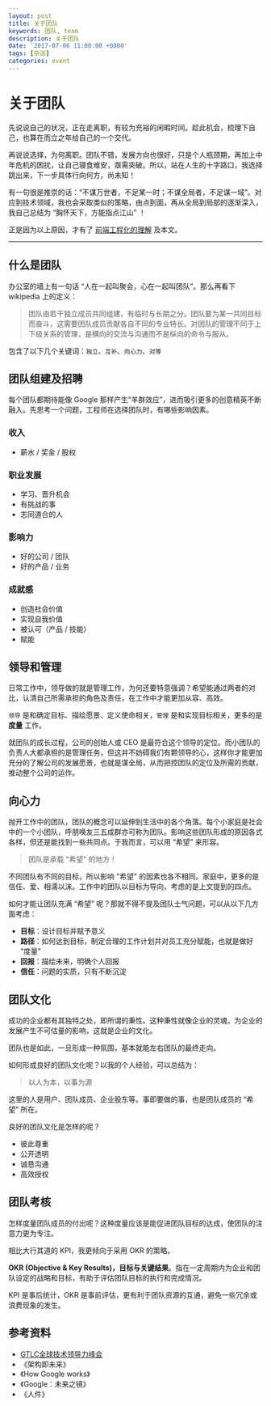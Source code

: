 ```yaml
---
layout: post
title: 关于团队
keywords: 团队, team
description: 关于团队
date: '2017-07-06 11:00:00 +0800'
tags: [杂谈]
categories: event
---
```


# 关于团队

先说说自己的状况，正在走离职，有较为充裕的闲暇时间。趁此机会，梳理下自己，也算在而立之年给自己的一个交代。

再说说选择，为何离职。团队不错，发展方向也很好，只是个人瓶颈期，再加上中年危机的困扰，让自己寝食难安，亟需突破。所以，站在人生的十字路口，我选择跳出来，下一步具体行向何方，尚未知！

有一句很是推崇的话：“不谋万世者，不足某一时；不谋全局者，不足谋一域”。对应到技术领域，我也会采取类似的策略，由点到面，再从全局到局部的逐渐深入，我自己总结为 “胸怀天下，方能指点江山” ！

正是因为以上原因，才有了 [前端工程化的理解](http://front-ender.me//architecture/front-end-engineering.html) 及本文。

--------------------------------------------------------------------------------

## 什么是团队

办公室的墙上有一句话 “人在一起叫聚会，心在一起叫团队”。那么再看下 wikipedia 上的定义：

> 团队由若干独立成员共同组建，有临时与长期之分。团队要为某一共同目标而奋斗，这需要团队成员贡献各自不同的专业特长。对团队的管理不同于上下级关系的管理，是横向的交流与沟通而不是纵向的命令与服从。

包含了以下几个关键词：`独立`、`互补`、`向心力`、`对等`


## 团队组建及招聘

每个团队都期待能像 Google 那样产生“羊群效应”，进而吸引更多的创意精英不断融入。先思考一个问题，工程师在选择团队时，有哪些影响因素。

### 收入

- 薪水 / 奖金  / 股权

### 职业发展

- 学习、晋升机会
- 有挑战的事
- 志同道合的人

### 影响力

- 好的公司 / 团队
- 好的产品 / 业务

### 成就感

- 创造社会价值
- 实现自我价值
- 被认可（产品 / 技能）
- 赋能


## 领导和管理

日常工作中，领导做的就是管理工作，为何还要特意强调？希望能通过两者的对比，认清自己所需承担的角色及责任，在工作中才能更加从容、高效。

`领导` 是和确定目标、描绘愿景、定义使命相关，`管理` 是和实现目标相关，更多的是 **度量** 工作。

就团队的成长过程，公司的创始人或 CEO 是最符合这个领导的定位。而小团队的负责人大都承担的是管理任务，但这并不妨碍我们有颗领导的心，这样你才能更加充分的了解公司的发展愿景，也就是谋全局，从而把控团队的定位及所需的贡献，推动整个公司的运作。


## 向心力

抛开工作中的团队，团队的概念可以延伸到生活中的各个角落。每个小家庭是社会中的一个小团队，呼朋唤友三五成群亦可称为团队。影响这些团队形成的原因各式各样，但还是能找到一些共同点。于我而言，可以用 “希望” 来形容。

> 团队是承载 "希望" 的地方！

不同团队有不同的目标，所以影响 "希望" 的因素也各不相同。家庭中，更多的是信任、爱、相濡以沫。工作中的团队以目标为导向，考虑的是上文提到的四点。

如何才能让团队充满 “希望” 呢？那就不得不提及团队士气问题，可以从以下几方面考虑：

- **目标**：设计目标并赋予意义
- **路径**：如何达到目标，制定合理的工作计划并对员工充分赋能，也就是做好 “度量”
- **回报**：描绘未来，明确个人回报
- **信任**：问题的实质，只有不断沉淀


## 团队文化

成功的企业都有其独特之处，即所谓的秉性。这种秉性就像企业的灵魂，为企业的发展产生不可估量的影响，这就是企业的文化。

团队也是如此，一旦形成一种氛围，基本就能左右团队的最终走向。

如何形成良好的团队文化呢？以我的个人经验，可以总结为：

> 以人为本，以事为源

这里的人是用户、团队成员、企业股东等。事即要做的事，也是团队成员的 “希望” 所在。

良好的团队文化是怎样的呢？

- 彼此尊重
- 公开透明
- 诚恳沟通
- 高效授权


## 团队考核

怎样度量团队成员的付出呢？这种度量应该是能促进团队目标的达成，使团队的注意力更为专注。

相比大行其道的 KPI，我更倾向于采用 OKR 的策略。

**OKR (Objective & Key Results)，目标与关键结果**。指在一定周期内为企业和团队设定的战略和目标，有助于评估团队目标的执行和完成情况。

KPI 是事后统计，OKR 是事前评估，更有利于团队资源的互通，避免一些冗余或浪费现象的发生。


## 参考资料

- [GTLC全球技术领导力峰会](http://gtlc.geekbang.org/)
- 《架构即未来》
- 《How Google works》
- 《Google：未来之镜》
- 《人件》
